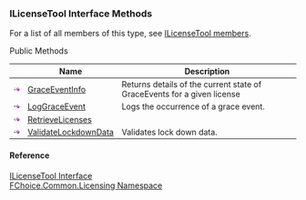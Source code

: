 ﻿### ILicenseTool Interface Methods

For a list of all members of this type, see [ILicenseTool members](FChoice.Common~FChoice.Common.Licensing.ILicenseTool_members.md).

Public Methods

|   | Name | Description |
| --- | --- | --- |
| ![ Method](dotnetimages/Method.png) | [GraceEventInfo](FChoice.Common~FChoice.Common.Licensing.ILicenseTool~GraceEventInfo.md) | Returns details of the current state of GraceEvents for a given license   |
| ![ Method](dotnetimages/Method.png) | [LogGraceEvent](FChoice.Common~FChoice.Common.Licensing.ILicenseTool~LogGraceEvent.md) | Logs the occurrence of a grace event.   |
| ![ Method](dotnetimages/Method.png) | [RetrieveLicenses](FChoice.Common~FChoice.Common.Licensing.ILicenseTool~RetrieveLicenses.md) |   |
| ![ Method](dotnetimages/Method.png) | [ValidateLockdownData](FChoice.Common~FChoice.Common.Licensing.ILicenseTool~ValidateLockdownData.md) | Validates lock down data.   |





#### Reference

[ILicenseTool Interface](FChoice.Common~FChoice.Common.Licensing.ILicenseTool.md)  
[FChoice.Common.Licensing Namespace](FChoice.Common~FChoice.Common.Licensing_namespace.md)